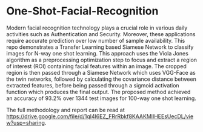 # One-Shot-Facial-Recognition

Modern facial recognition technology plays a crucial role in various daily activities such as Authentication and Security. Moreover, these applications require accurate prediction over low number of sample availability. This repo demonstrates a Transfer Learning based Siamese Network to classify images for N-way one shot learning. This approach uses the Viola Jones algorithm as a preprocessing optimization step to focus and extract a region of interest (ROI) containing facial features within an image. The cropped region is then passed through a Siamese Network which uses VGG-Face as the twin networks, followed by calculating the covariance distance between extracted features, before being passed through a sigmoid activation function which produces the final output. The proposed method achieved an accuracy of 93.2% over 1344 test images for 100-way one shot learning.

The full methodology and report can be read at https://drive.google.com/file/d/1qI4l6EZ_FRrRbkf8KAAKMlIHEEsUecDL/view?usp=sharing. 
